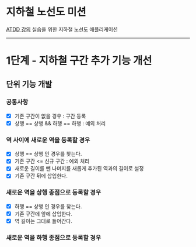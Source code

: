 # 지하철 노선도 미션

[ATDD 강의](https://edu.nextstep.camp/c/R89PYi5H) 실습을 위한 지하철 노선도 애플리케이션

---

# 1단계 - 지하철 구간 추가 기능 개선

## 단위 기능 개발

### 공통사항

* [x] 기존 구간이 없을 경우 : 구간 등록
* [x] 상행 == 상행 && 하행 == 하행 : 예외 처리

### 역 사이에 새로운 역을 등록할 경우

* [x] 상행 == 상행 인 경우를 찾는다.
* [x] 기존 구간 <= 신규 구간 : 예외 처리
* [x] 새로운 길이를 뺀 나머지를 새롭게 추가된 역과의 길이로 설정
* [x] 기존 구간 뒤에 삽입한다.

### 새로운 역을 상행 종점으로 등록할 경우

* [x] 하행 == 상행 인 경우를 찾는다.
* [x] 기존 구간에 앞에 삽입한다.
* [x] 역 길이는 그대로 들어간다.

### 새로운 역을 하행 종점으로 등록할 경우
